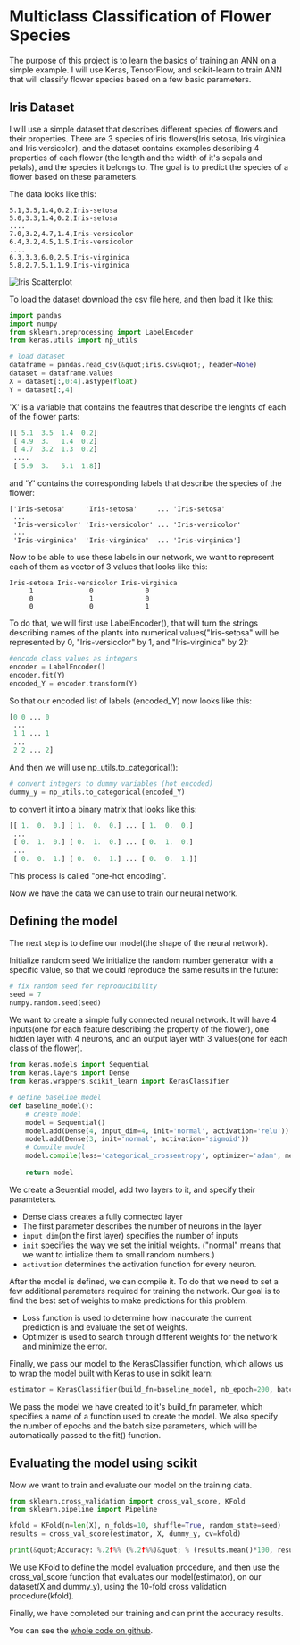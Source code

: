 # Multiclass Classification of Flower Species
The purpose of this project is to learn the basics of training an ANN on a simple example. I will use Keras, TensorFlow, and scikit-learn to train ANN that will classify flower species based on a few basic parameters.
  

## Iris Dataset

I will use a simple dataset that describes different species of flowers and their properties. There are 3 species of iris flowers(Iris setosa, Iris virginica and Iris versicolor), and the dataset contains examples describing 4 properties of each flower (the length and the width of it's sepals and petals), and the species it belongs to. The goal is to predict the species of a flower based on these parameters.

The data looks like this:
```
5.1,3.5,1.4,0.2,Iris-setosa
5.0,3.3,1.4,0.2,Iris-setosa
....
7.0,3.2,4.7,1.4,Iris-versicolor
6.4,3.2,4.5,1.5,Iris-versicolor
....
6.3,3.3,6.0,2.5,Iris-virginica
5.8,2.7,5.1,1.9,Iris-virginica
```

![Iris Scatterplot](https://upload.wikimedia.org/wikipedia/commons/thumb/5/56/Iris_dataset_scatterplot.svg/749px-Iris_dataset_scatterplot.svg.png)

To load the dataset download the csv file [here](https://github.com/raymestalez/dm/blob/master/flowers/iris.csv), and then load it like this:

```python
import pandas
import numpy
from sklearn.preprocessing import LabelEncoder
from keras.utils import np_utils

# load dataset
dataframe = pandas.read_csv(&quot;iris.csv&quot;, header=None)
dataset = dataframe.values
X = dataset[:,0:4].astype(float)
Y = dataset[:,4]
```

'X' is a variable that contains the feautres that describe the lenghts of each of the flower parts:

```python
[[ 5.1  3.5  1.4  0.2]
 [ 4.9  3.   1.4  0.2]
 [ 4.7  3.2  1.3  0.2]
 ....
 [ 5.9  3.   5.1  1.8]]
```
and 'Y' contains the corresponding labels that describe the species of the flower:

```
['Iris-setosa'     'Iris-setosa'     ... 'Iris-setosa'
 ...
 'Iris-versicolor' 'Iris-versicolor' ... 'Iris-versicolor' 
 ...
 'Iris-virginica'  'Iris-virginica'  ... 'Iris-virginica']
```

Now to be able to use these labels in our network, we want to represent each of them as vector of 3  values that looks like this:


```
Iris-setosa Iris-versicolor Iris-virginica
     1              0             0
     0              1             0 
     0              0             1
```

To do that, we will first use LabelEncoder(), that will turn the strings describing names of the plants into numerical values(&quot;Iris-setosa&quot; will be represented by 0, &quot;Iris-versicolor&quot; by 1, and &quot;Iris-virginica&quot; by 2):


```python
#encode class values as integers
encoder = LabelEncoder()
encoder.fit(Y)
encoded_Y = encoder.transform(Y)
```

So that our encoded list of labels (encoded_Y) now looks like this:

```python
[0 0 ... 0
 ...
 1 1 ... 1
 ...
 2 2 ... 2]
```

And then we will use np_utils.to_categorical():
```python
# convert integers to dummy variables (hot encoded)
dummy_y = np_utils.to_categorical(encoded_Y)
```

to convert it into a binary matrix that looks like this:

```python
[[ 1.  0.  0.] [ 1.  0.  0.] ... [ 1.  0.  0.]
 ...
 [ 0.  1.  0.] [ 0.  1.  0.] ... [ 0.  1.  0.]
 ...
 [ 0.  0.  1.] [ 0.  0.  1.] ... [ 0.  0.  1.]]
```

This process is called &quot;one-hot encoding&quot;.

Now we have the data we can use to train our neural network.



## Defining the model

The next step is to define our model(the shape of the neural network). 


Initialize random seed
We initialize the random number generator with a specific value, so that we could reproduce the same results in the future:

```python
# fix random seed for reproducibility
seed = 7
numpy.random.seed(seed)
```

We want to create a simple fully connected neural network. It will have 4 inputs(one for each feature describing the property of the flower), one hidden layer with 4 neurons, and an output layer with 3 values(one for each class of the flower).

```python
from keras.models import Sequential
from keras.layers import Dense
from keras.wrappers.scikit_learn import KerasClassifier

# define baseline model
def baseline_model():
    # create model
    model = Sequential()
    model.add(Dense(4, input_dim=4, init='normal', activation='relu'))
    model.add(Dense(3, init='normal', activation='sigmoid'))
    # Compile model
    model.compile(loss='categorical_crossentropy', optimizer='adam', metrics=['accuracy'])
    
    return model
```

We create a Seuential model, add two layers to it, and specify their paramteters.
 
- Dense class creates a fully connected layer
- The first parameter describes the number of neurons in the layer
- `input_dim`(on the first layer) specifies the number of inputs
- `init` specifies the way we set the initial weights. (&quot;normal&quot; means that we want to intialize them to small random numbers.) 
- `activation` determines the activation function for every neuron.

After the model is defined, we can compile it.    To do that we need to set a few additional parameters required for training the network. Our goal is to find the best set of weights to make predictions for this problem.

- Loss function is used to determine how inaccurate the current prediction is and evaluate the set of weights.
- Optimizer is used to search through different weights for the network and minimize the error.

Finally, we pass our model to the KerasClassifier function, which allows us to wrap the model built with Keras to use in scikit learn:

```python
estimator = KerasClassifier(build_fn=baseline_model, nb_epoch=200, batch_size=5, verbose=0)
```

We pass the model we have created to it's build_fn parameter, which specifies a name of a function used to create the model. We also specify the number of epochs and the batch size parameters, which will be automatically passed to the fit() function. 


## Evaluating the model using scikit
Now we want to train and evaluate our model on the training data.

```python
from sklearn.cross_validation import cross_val_score, KFold
from sklearn.pipeline import Pipeline

kfold = KFold(n=len(X), n_folds=10, shuffle=True, random_state=seed)
results = cross_val_score(estimator, X, dummy_y, cv=kfold)

print(&quot;Accuracy: %.2f%% (%.2f%%)&quot; % (results.mean()*100, results.std()*100))
```

We use KFold to define the model evaluation procedure,   and then use the cross_val_score function that evaluates our model(estimator), on our dataset(X and dummy_y), using the 10-fold cross validation procedure(kfold).

Finally, we have completed our training and can print the accuracy results.

You can see the [whole code on github](https://github.com/raymestalez/dm/blob/master/flowers/iris.py).
